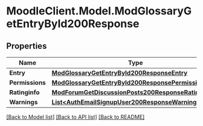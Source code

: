 # MoodleClient.Model.ModGlossaryGetEntryById200Response

## Properties

Name | Type | Description | Notes
------------ | ------------- | ------------- | -------------
**Entry** | [**ModGlossaryGetEntryById200ResponseEntry**](ModGlossaryGetEntryById200ResponseEntry.md) |  | 
**Permissions** | [**ModGlossaryGetEntryById200ResponsePermissions**](ModGlossaryGetEntryById200ResponsePermissions.md) |  | [optional] 
**Ratinginfo** | [**ModForumGetDiscussionPosts200ResponseRatinginfo**](ModForumGetDiscussionPosts200ResponseRatinginfo.md) |  | [optional] 
**Warnings** | [**List&lt;AuthEmailSignupUser200ResponseWarningsInner&gt;**](AuthEmailSignupUser200ResponseWarningsInner.md) |  | [optional] 

[[Back to Model list]](../README.md#documentation-for-models) [[Back to API list]](../README.md#documentation-for-api-endpoints) [[Back to README]](../README.md)

